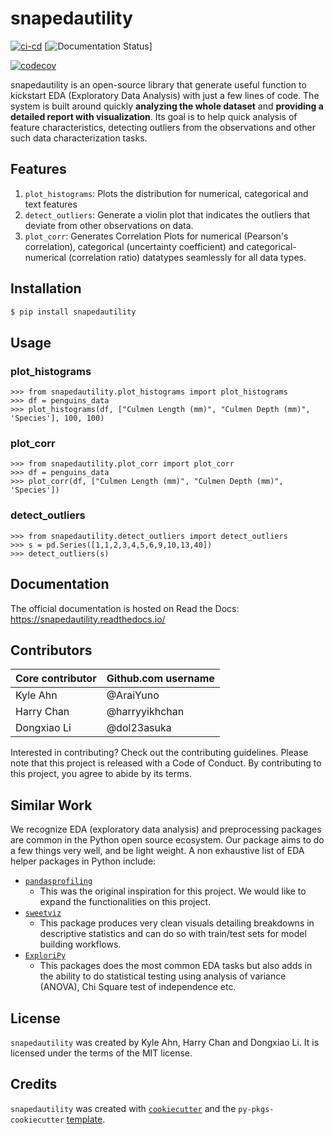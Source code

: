 # snapedautility

[![ci-cd](https://github.com/UBC-MDS/snapedautility/actions/workflows/ci-cd.yml/badge.svg)](https://github.com/UBC-MDS/snapedautility/actions/workflows/ci-cd.yml) [![Documentation Status](https://readthedocs.org/projects/snapedautility/badge/?version=latest)]

[![codecov](https://codecov.io/gh/UBC-MDS/snapedautility/branch/master/graph/badge.svg?token=JQMCLklaav)](https://codecov.io/gh/UBC-MDS/snapedautility)

snapedautility is an open-source library that generate useful function to kickstart EDA (Exploratory Data Analysis) with just a few lines of code. The system is built around quickly **analyzing the whole dataset** and **providing a detailed report with visualization**. Its goal is to help quick analysis of feature characteristics, detecting outliers from the observations and other such data characterization tasks.
## Features
1. `plot_histograms`: Plots the distribution for numerical, categorical and text features
2. `detect_outliers`: Generate a violin plot that indicates the outliers that deviate from other observations on data.
3. `plot_corr`: Generates Correlation Plots for numerical (Pearson's correlation), categorical (uncertainty coefficient) and categorical-numerical (correlation ratio) datatypes seamlessly for all data types.
## Installation

```bash
$ pip install snapedautility
```

## Usage

### plot_histograms
```
>>> from snapedautility.plot_histograms import plot_histograms
>>> df = penguins_data
>>> plot_histograms(df, ["Culmen Length (mm)", "Culmen Depth (mm)", 'Species'], 100, 100)
```

### plot_corr
```
>>> from snapedautility.plot_corr import plot_corr
>>> df = penguins_data
>>> plot_corr(df, ["Culmen Length (mm)", "Culmen Depth (mm)", 'Species'])
```

### detect_outliers
```
>>> from snapedautility.detect_outliers import detect_outliers 
>>> s = pd.Series([1,1,2,3,4,5,6,9,10,13,40])
>>> detect_outliers(s)
```

## Documentation

The official documentation is hosted on Read the Docs: https://snapedautility.readthedocs.io/

## Contributors

|  	 Core contributor| Github.com username| 
|---------|---|
|  Kyle Ahn |  @AraiYuno | 
|  Harry Chan |  @harryyikhchan | 
|  Dongxiao Li | @dol23asuka | 

Interested in contributing? Check out the contributing guidelines. Please note that this project is released with a Code of Conduct. By contributing to this project, you agree to abide by its terms.

## Similar Work

We recognize EDA (exploratory data analysis) and preprocessing packages are common in the Python open source ecosystem. Our package aims to do a few things very well, and be light weight. A non exhaustive list of EDA helper packages in Python include:

- [`pandasprofiling`](https://github.com/pandas-profiling/pandas-profiling)
    - This was the original inspiration for this project. We would like to expand the functionalities on this project.
- [`sweetviz`](https://github.com/fbdesignpro/sweetviz)
    - This package produces very clean visuals detailing breakdowns in descriptive statistics and can do so with train/test sets for model building workflows.
- [`ExploriPy`](https://github.com/exploripy/exploripy)
    - This packages does the most common EDA tasks but also adds in the ability to do statistical testing using analysis of variance (ANOVA), Chi Square test of independence etc.

## License

`snapedautility` was created by Kyle Ahn, Harry Chan and Dongxiao Li. It is licensed under the terms of the MIT license.

## Credits

`snapedautility` was created with [`cookiecutter`](https://cookiecutter.readthedocs.io/en/latest/) and the `py-pkgs-cookiecutter` [template](https://github.com/py-pkgs/py-pkgs-cookiecutter).

